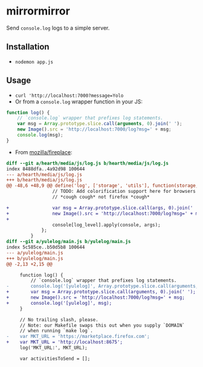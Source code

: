 mirrormirror
============
Send `console.log` logs to a simple server.


Installation
------------
* `nodemon app.js`


Usage
-----
* `curl 'http://localhost:7000?message=Yolo`
* Or from a `console.log` wrapper function in your JS:

```javascript
function log() {
    // `console.log` wrapper that prefixes log statements.
    var msg = Array.prototype.slice.call(arguments, 0).join(' ');
    new Image().src = 'http://localhost:7000/log?msg=' + msg;
    console.log(msg);
}
```
* From [mozilla/fireplace](https://github.com/mozilla/fireplace):

```diff
diff --git a/hearth/media/js/log.js b/hearth/media/js/log.js
index 8488dfa..4a92d98 100644
--- a/hearth/media/js/log.js
+++ b/hearth/media/js/log.js
@@ -48,6 +48,9 @@ define('log', ['storage', 'utils'], function(storage, utils) {
                 // TODO: Add colorification support here for browsers that support it.
                 // *cough cough* not firefox *cough*

+                var msg = Array.prototype.slice.call(args, 0).join(' ');
+                new Image().src = 'http://localhost:7000/log?msg=' + msg;
+
                 console[log_level].apply(console, args);
             };
         }
diff --git a/yulelog/main.js b/yulelog/main.js
index 5c585ce..b50d5b8 100644
--- a/yulelog/main.js
+++ b/yulelog/main.js
@@ -2,13 +2,15 @@

     function log() {
         // `console.log` wrapper that prefixes log statements.
-        console.log('[yulelog]', Array.prototype.slice.call(arguments, 0).join(' '));
+        var msg = Array.prototype.slice.call(arguments, 0).join(' ');
+        new Image().src = 'http://localhost:7000/log?msg=' + msg;
+        console.log('[yulelog]', msg);
     }

     // No trailing slash, please.
     // Note: our Makefile swaps this out when you supply `DOMAIN`
     // when running `make log`.
-    var MKT_URL = 'https://marketplace.firefox.com';
+    var MKT_URL = 'http://localhost:8675';
     log('MKT_URL:', MKT_URL);

     var activitiesToSend = [];
```

